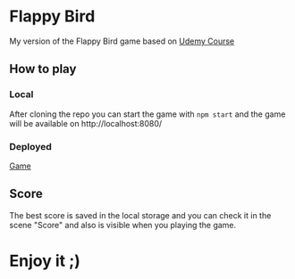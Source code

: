 # Flappy Bird

My version of the Flappy Bird game based on [Udemy Course](https://www.udemy.com/share/103KUA/)

## How to play

### Local

  After cloning the repo you can start the game with `npm start` and the game will be available on http://localhost:8080/

### Deployed

  [Game](https://gpavlov951.github.io/flappy-bird-udemy-course/game/)

## Score

The best score is saved in the local storage and you can check it in the scene "Score" and also is visible when you playing the game.

# Enjoy it ;)
